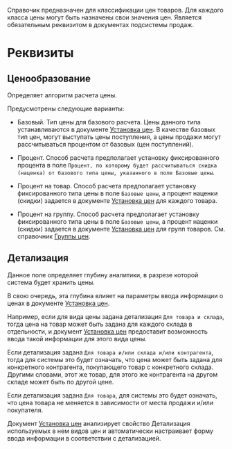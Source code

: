 ﻿Справочик предназначен для классификации цен товаров. Для каждого класса цены могут быть назначены свои значения цен. Является обязательным реквизитом в документах подсистемы продаж.

# Реквизиты

## Ценообразование

Определяет алгоритм расчета цены.

Предусмотрены следующие варианты:

*   Базовый. Тип цены для базового расчета. Цены данного типа устанавливаются в документе [Установка цен](/d/SetupPrices). В качестве базовых тип цен, могут выступать цены поступления, а цены продажи могут рассчитываться процентом от базовых (цен поступлений).

*   Процент. Способ расчета предполагает установку фиксированного процента в поле `Процент, по которому будет рассчитываться скидка (наценка) от базового типа цены, указанного в поле Базовые цены`.

*   Процент на товар. Способ расчета предполагает установку фиксированного типа цены в поле `Базовые цены`, а процент наценки (скидки) задается в документе [Установка цен](/d/SetupPrices) для каждого товара.

*   Процент на группу. Способ расчета предполагает установку фиксированного типа цены в поле `Базовые цены`, а процент наценки (скидки) задается в документе [Установка цен](/d/SetupPrices) для групп товаров. См. справочник [Группы цен](/c/PriceGroups).

## Детализация

Данное поле определяет глубину аналитики, в разрезе которой система будет хранить цены.

В свою очередь, эта глубина влияет на параметры ввода информации о ценах в документе [Установка цен](/d/SetupPrices).

Например, если для вида цены задана детализация `Для товара и склада`, тогда цена на товар может быть задана для каждого склада в отдельности, и документ [Установка цен](/d/SetupPrices) предоставит возможность ввода такой информации для этого вида цены.

Если детализация задана `Для товара и/или склада и/или контрагента`, тогда для системы это будет означать, что цена может быть задана для конкретного контрагента, покупающего товар с конкретного склада. Другими словами, этот же товар, для этого же контрагента на другом складе может быть по другой цене.

Если детализация задана `Для товара`, для системы это будет означать, что цена товара не меняется в зависимости от места продажи и/или покупателя.

Документ [Установка цен](/d/SetupPrices) анализирует свойство Детализация используемых в нем видов цен и автоматически настраивает форму ввода информации в соответствии с детализацией.